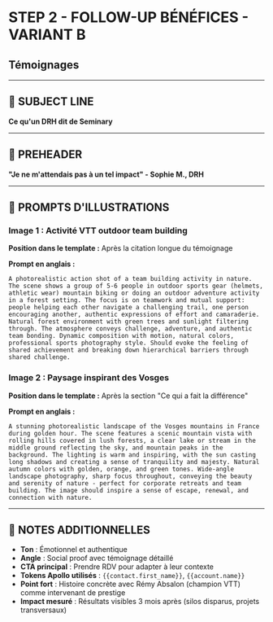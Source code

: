 # STEP 2 - FOLLOW-UP BÉNÉFICES - VARIANT B
## Témoignages

---

## 📧 SUBJECT LINE
**Ce qu'un DRH dit de Seminary**

---

## 📧 PREHEADER
**"Je ne m'attendais pas à un tel impact" - Sophie M., DRH**

---

## 🎨 PROMPTS D'ILLUSTRATIONS

### Image 1 : Activité VTT outdoor team building
**Position dans le template :** Après la citation longue du témoignage

**Prompt en anglais :**
```
A photorealistic action shot of a team building activity in nature. The scene shows a group of 5-6 people in outdoor sports gear (helmets, athletic wear) mountain biking or doing an outdoor adventure activity in a forest setting. The focus is on teamwork and mutual support: people helping each other navigate a challenging trail, one person encouraging another, authentic expressions of effort and camaraderie. Natural forest environment with green trees and sunlight filtering through. The atmosphere conveys challenge, adventure, and authentic team bonding. Dynamic composition with motion, natural colors, professional sports photography style. Should evoke the feeling of shared achievement and breaking down hierarchical barriers through shared challenge.
```

### Image 2 : Paysage inspirant des Vosges
**Position dans le template :** Après la section "Ce qui a fait la différence"

**Prompt en anglais :**
```
A stunning photorealistic landscape of the Vosges mountains in France during golden hour. The scene features a scenic mountain vista with rolling hills covered in lush forests, a clear lake or stream in the middle ground reflecting the sky, and mountain peaks in the background. The lighting is warm and inspiring, with the sun casting long shadows and creating a sense of tranquility and majesty. Natural autumn colors with golden, orange, and green tones. Wide-angle landscape photography, sharp focus throughout, conveying the beauty and serenity of nature - perfect for corporate retreats and team building. The image should inspire a sense of escape, renewal, and connection with nature.
```

---

## 📝 NOTES ADDITIONNELLES
- **Ton** : Émotionnel et authentique
- **Angle** : Social proof avec témoignage détaillé
- **CTA principal** : Prendre RDV pour adapter à leur contexte
- **Tokens Apollo utilisés** : `{{contact.first_name}}`, `{{account.name}}`
- **Point fort** : Histoire concrète avec Rémy Absalon (champion VTT) comme intervenant de prestige
- **Impact mesuré** : Résultats visibles 3 mois après (silos disparus, projets transversaux)
